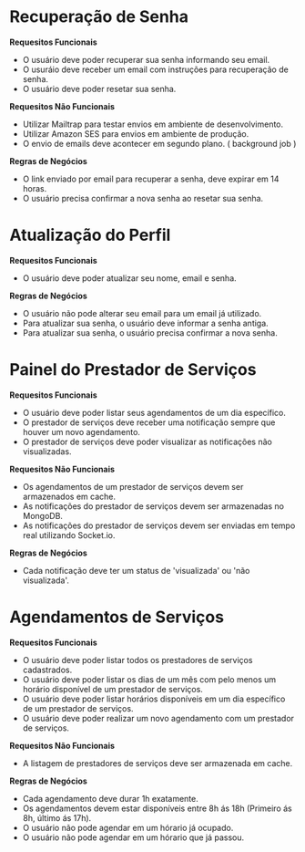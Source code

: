 # Recuperação de Senha

**Requesitos Funcionais**

- O usuário deve poder recuperar sua senha informando seu email.
- O usuráio deve receber um email com instruções para recuperação de senha.
- O usuário deve poder resetar sua senha.

**Requesitos Não Funcionais**

- Utilizar Mailtrap para testar envios em ambiente de desenvolvimento.
- Utilizar Amazon SES para envios em ambiente de produção.
- O envio de emails deve acontecer em segundo plano. (  background job )

**Regras de Negócios**

- O link enviado por email para recuperar a senha, deve expirar em 14 horas.
- O usuário precisa confirmar a nova senha ao resetar sua senha.

# Atualização do Perfil

**Requesitos Funcionais**

- O usuário deve poder atualizar seu nome, email e senha.

**Regras de Negócios**

- O usuário não pode alterar seu email para um email já utilizado.
- Para atualizar sua senha, o usuário deve informar a senha antiga.
- Para atualizar sua senha, o usuário precisa confirmar a nova senha.

# Painel do Prestador de Serviços

**Requesitos Funcionais**

- O usuário deve poder listar seus agendamentos de um dia específico.
- O prestador de serviços deve receber uma notificação sempre que houver um novo agendamento.
- O prestador de serviços deve poder visualizar as notificações não visualizadas.

**Requesitos Não Funcionais**

- Os agendamentos de um prestador de serviços devem ser armazenados em cache.
- As notificações do prestador de serviços devem ser armazenadas no MongoDB.
- As notificações do prestador de serviços devem ser enviadas em tempo real utilizando Socket.io.

**Regras de Negócios**

- Cada notificação deve ter um status de 'visualizada' ou 'não visualizada'.

# Agendamentos de Serviços

**Requesitos Funcionais**

- O usuário deve poder listar todos os prestadores de serviços cadastrados.
- O usuário deve poder listar os dias de um mês com pelo menos um horário disponível de um prestador de serviços.
- O usuário deve poder listar horários disponíveis em um dia específico de um prestador de serviços.
- O usuário deve poder realizar um novo agendamento com um prestador de serviços.

**Requesitos Não Funcionais**

- A listagem de prestadores de serviços deve ser armazenada em cache.

**Regras de Negócios**

- Cada agendamento deve durar 1h exatamente.
- Os agendamentos devem estar disponíveis entre 8h ás 18h (Primeiro ás 8h, último ás 17h).
- O usuário não pode agendar em um hórario já ocupado.
- O usuário não pode agendar em um hórario que já passou.
